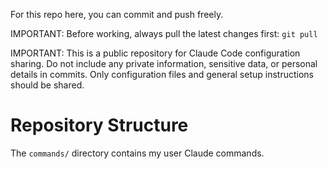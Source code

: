 For this repo here, you can commit and push freely.

IMPORTANT: Before working, always pull the latest changes first: `git pull`

IMPORTANT: This is a public repository for Claude Code configuration sharing. 
Do not include any private information, sensitive data, or personal details in commits.
Only configuration files and general setup instructions should be shared.

# Repository Structure
The `commands/` directory contains my user Claude commands.
